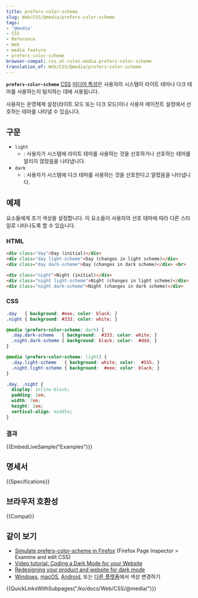 ```yaml
---
title: prefers-color-scheme
slug: Web/CSS/@media/prefers-color-scheme
tags:
- '@media'
- CSS
- Reference
- Web
- media feature
- prefers-color-scheme
browser-compat: css.at-rules.media.prefers-color-scheme
translation_of: Web/CSS/@media/prefers-color-scheme
---
```

**`prefers-color-scheme`** [CSS](/ko/docs/Web/CSS) [미디어 특성](/ko/docs/Web/CSS/@media#media_features)은 사용자의 시스템이 라이트 테마나 다크 테마를 사용하는지 탐지하는 데에 사용됩니다.

사용자는 운영체제 설정(라이트 모드 또는 다크 모드)이나 사용자 에이전트 설정에서 선호하는 테마를 나타낼 수 있습니다.

## 구문

- `light`
    - : 사용자가 시스템에 라이트 테마를 사용하는 것을 선호하거나 선호하는 테마를 알리지 않았음을 나타냅니다.
- `dark`
    - : 사용자가 시스템에 다크 테마를 사용하는 것을 선호한다고 알렸음을 나타냅니다.

## 예제

요소들에게 초기 색상을 설정합니다. 이 요소들이 사용자의 선호 테마에 따라 다른 스타일로 나타나도록 할 수 있습니다.

### HTML

```html
<div class="day">Day (initial)</div>
<div class="day light-scheme">Day (changes in light scheme)</div>
<div class="day dark-scheme">Day (changes in dark scheme)</div> <br>

<div class="night">Night (initial)</div>
<div class="night light-scheme">Night (changes in light scheme)</div>
<div class="night dark-scheme">Night (changes in dark scheme)</div>
```

### CSS

```css
.day   { background: #eee; color: black; }
.night { background: #333; color: white; }

@media (prefers-color-scheme: dark) {
  .day.dark-scheme   { background:  #333; color: white; }
  .night.dark-scheme { background: black; color:  #ddd; }
}

@media (prefers-color-scheme: light) {
  .day.light-scheme   { background: white; color:  #555; }
  .night.light-scheme { background:  #eee; color: black; }
}

.day, .night {
  display: inline-block;
  padding: 1em;
  width: 7em;
  height: 2em;
  vertical-align: middle;
}
```

### 결과

{{EmbedLiveSample("Examples")}}

## 명세서

{{Specifications}}

## 브라우저 호환성

{{Compat}}

## 같이 보기

- [Simulate prefers-color-scheme in Firefox](https://firefox-source-docs.mozilla.org/devtools-user/page_inspector/how_to/examine_and_edit_css/index.html#view_media_rules_for_prefers-color-scheme) (Firefox Page Inspector > Examine and edit CSS)
- [Video tutorial: Coding a Dark Mode for your Website](https://www.youtube.com/watch?v=jmepqJ5UbuM)
- [Redesigning your product and website for dark mode](https://stuffandnonsense.co.uk/blog/redesigning-your-product-and-website-for-dark-mode)
- [Windows](https://blogs.windows.com/windowsexperience/2019/04/01/windows-10-tip-dark-theme-in-file-explorer/), [macOS](https://developer.apple.com/design/human-interface-guidelines/macos/visual-design/dark-mode/), [Android](https://www.theverge.com/2019/5/7/18530599/google-android-q-features-hands-on-dark-mode-gestures-accessibility-io-2019), 또는 [다른 플랫폼](https://support.mozilla.org/en-US/questions/1271928)에서 색상 변경하기

{{QuickLinksWithSubpages("/ko/docs/Web/CSS/@media/")}}